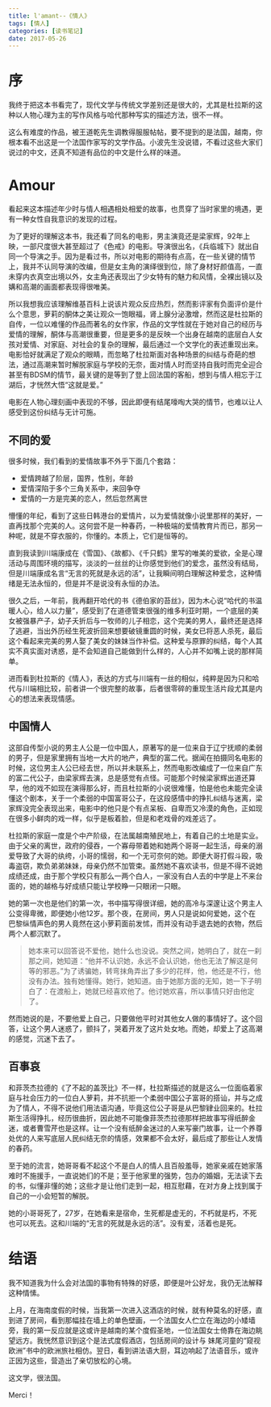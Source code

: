```yaml
---
title: l'amant--《情人》
tags: [情人]
categories: [读书笔记]
date: 2017-05-26
---
```


# 序
我终于把这本书看完了，现代文学与传统文学差别还是很大的，尤其是杜拉斯的这种以人物心理为主的写作风格与哈代那种写实的描述方法，很不一样。

这么有难度的作品，被王道乾先生调教得服服帖帖，要不提到的是法国，越南，你根本看不出这是一个法国作家写的文学作品。小波先生没说错，不看过这些大家们说过的中文，还真不知道有品位的中文是什么样的味道。
<!-- more -->
# Amour
看起来这本描述年少时与情人相遇相处相爱的故事，也贯穿了当时家里的境遇，更有一种女性自我意识的发现的过程。

为了更好的理解这本书，我还看了同名的电影，男主演竟还是梁家辉，92年上映，一部尺度很大甚至超过了《色戒》的电影。导演很出名，《兵临城下》就出自同一个导演之手。因为是看过书，所以对电影的期待有点高，在一些关键的情节上，我并不认同导演的改编，但是女主角的演绎很到位，除了身材好颜值高，一直未穿内衣真空出境以外，女主角还表现出了少女特有的魅力和风情，全裸出镜以及媾和高潮的画面都表现得很唯美。

所以我想我应该理解维基百科上说该片观众反应热烈，然而影评家有负面评价是什么个意思，萝莉的酮体之美让观众一饱眼福，肾上腺分泌激增，然而这是杜拉斯的自传，一位以难懂的作品而著名的女作家，作品的文学性就在于她对自己的经历与爱情的理解，酮体与高潮很重要，但是更多的是反映一个出身在越南的底层白人女孩对爱情、对家庭、对社会的复杂的理解，最后通过一个文学化的表述重现出来。电影恰好就满足了观众的眼睛，而忽略了杜拉斯面对各种场景的纠结与奇葩的想法，通过高潮来暂时解脱家庭与学校的无奈，面对情人时而坚持自我时而完全迎合甚至有BDSM的情节，最关键的是等到了登上回法国的客船，想到与情人相忘于江湖后，才恍然大悟“这就是爱。”

电影在人物心理刻画中表现的不够，因此即便有结尾嚎啕大哭的情节，也难以让人感受到这份纠结与无计可施。

## 不同的爱
很多时候，我们看到的爱情故事不外乎下面几个套路：
- 爱情跨越了阶层，国界，性别，年龄
- 爱情深陷于多个三角关系中，来回争夺
- 爱情的一方是完美的恋人，然后忽然离世

懵懂的年纪，看到了这些日韩港台的爱情片，以为爱情就像小说里那样的美好，一直再找那个完美的人。这何尝不是一种春药，一种极端的爱情教育片而已，那另一种呢，就是不穿衣服的，你懂的。本质上，它们是恒等的。

直到我读到川端康成在《雪国》、《故都》、《千只鹤》里写的唯美的爱欲，全是心理活动与周围环境的描写，淡淡的一丝丝的让你感觉到他们的爱念，虽然没有结局，但是川端康成名言“无言的死就是永远的活”，让我瞬间明白理解这种爱念，这种情绪是无法永恒的，但是并不是说没有永恒的办法。

很久之后，一年前，我再翻开哈代的书《德伯家的苔丝》，因为木心说“哈代的书温暖人心，给人以力量”，感受到了在道德管束很强的维多利亚时期，一个底层的美女被强暴产子，幼子夭折后与一牧师的儿子相恋，这个完美的男人，最终还是选择了逃避，当出外历经生死波折回来想要破镜重圆的时候，美女已将恶人杀死，最后这个看起来完美的男人娶了美女的妹妹当作补偿。这种爱与原罪的纠结，每个人其实不真实面对诱惑，是不会知道自己能做到什么样的，人心并不如嘴上说的那样简单。

进而看到杜拉斯的《情人》，表达的方式与川端有一丝的相似，纯粹是因为只和哈代与川端相比较，前者讲一个很完整的故事，后者很零碎的重现生活片段尤其是内心的想法来表现情感。

## 中国情人
这部自传型小说的男主人公是一位中国人，原著写的是一位来自于辽宁抚顺的柔弱的男子，但是家里拥有当地一大片的地产，典型的富二代。据闻在拍摄同名电影的时候，这位男主人公已经去世，所以并未联系上，然而电影改编成了一位来自广东的富二代公子，由梁家辉去演，总是感觉有点怪。可能那个时候梁家辉出道还算早，他的戏不如现在演得那么好，而且杜拉斯的小说很难懂，怕是他也未能完全读懂这个剧本，关于一个柔弱的中国富哥公子，在这段感情中的挣扎纠结与迷离，梁家辉没完全表现出来，电影中的他只是个有点呆板、自卑而又冷漠的角色，正如现在很多小鲜肉的戏一样，似乎是板着脸，但是和老戏骨的戏差远了。

杜拉斯的家庭一度是个中产阶级，在法属越南殖民地上，有着自己的土地是实业。由于父亲的离世，政府的侵吞，一个寡母带着她和她两个哥哥一起生活，母亲的溺爱导致了大哥的纨绔，小哥的懦弱，和一个无可奈何的她。即便大哥打假斗殴，吸毒盗窃，欺负弟弟妹妹，母亲仍然不加管束。虽然她不喜欢读书，但是不得不说她成绩还成，由于那个学校只有那么一两个白人，一家没有白人去的中学是上不来台面的，她的越格与好成绩只能让学校睁一只眼闭一只眼。

她的第一次也是他们的第一次，书中描写得很详细，她的高冷与深邃让这个男主人公变得卑微，即便她小他12岁。那个夜，在房间，男人只是说如何爱她，这个在巴黎纵情声色的男人竟然在这小萝莉面前发怵，而并没有动手退去她的衣物，然后两个人都沉默了。
>她本来可以回答说不爱他，她什么也没说。突然之间，她明白了，就在一刹那之间，她知道：“他并不认识她，永远不会认识她，他也无法了解这是何等的邪恶。”为了诱骗她，转弯抹角弄出了多少的花样，他，他还是不行，他没有办法。独有她懂得。她行，她知道。由于她那方面的无知，她一下子明白了：在渡船上，她就已经喜欢他了。他讨她欢喜，所以事情只好由他定了。

然而她说的是，不要他爱上自己，只要做他平时对其他女人做的事情好了。这个回答，让这个男人迷惑了，颤抖了，哭着开发了这片处女地。而她，却爱上了这高潮的感觉，沉迷下去了。

## 百事哀
和菲茨杰拉德的《了不起的盖茨比》不一样，杜拉斯描述的就是这么一位面临着家庭与社会压力的一位白人萝莉，并不抗拒一个柔弱中国公子富哥的搭讪，并与之成为了情人，不得不说他们用法语沟通，毕竟这位公子哥是从巴黎肄业回来的。杜拉斯生活得挣扎，经历很曲折，因此她不可能像菲茨杰拉德那样把故事写得纸醉金迷，或者曹雪芹也是这样。让一个没有纸醉金迷过的人来写豪门故事，让一个养尊处优的人来写底层人民纠结无奈的情感，效果都不会太好，最后成了那些让人发情的春药。

至于她的流言，她哥哥看不起这个不是白人的情人且百般羞辱，她家亲戚在她家落难时不施援手，一直说她们的不是；至于他家里的强势，包办的婚姻，无法读下去的书，似懂非懂的她；这些才是让他们走到一起，相互慰藉，在对方身上找到属于自己的一小会短暂的解脱。

她的小哥哥死了，27岁，在她看来是宿命，生死都是虚无的，不朽就是朽，不死也可以死去。这和川端的“无言的死就是永远的活”。没有爱，活着也是死。

# 结语
我不知道我为什么会对法国的事物有特殊的好感，即便是叶公好龙，我仍无法解释这种情愫。

上月，在海南度假的时候，当我第一次进入这酒店的时候，就有种莫名的好感，直到进了房间，看到那幅挂在墙上的单色壁画，一个法国女人伫立在海边的小矮墙旁，我的第一反应就是这或许是越南的某个度假圣地，一位法国女士倚靠在海边眺望远方。我恍然意识到这个是法式度假酒店，包括房间的设计与 妹尾河童的“窥视欧洲”书中的欧洲旅社相仿。翌日，看到讲法语大厨，耳边响起了法语音乐，或许正因为这些，营造出了亲切放松的心境。

这文学，很法国。

Merci！
